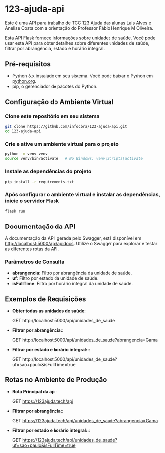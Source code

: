 # 123-ajuda-api
Este é uma API para trabalho de TCC 123 Ajuda das alunas Lais Alves e Anelise Costa com a orientação do Professor Fábio Henrique M Oliveira.

Esta API Flask fornece informações sobre unidades de saúde. Você pode usar esta API para obter detalhes sobre diferentes unidades de saúde, filtrar por abrangência, estado e horário integral.

## Pré-requisitos

- Python 3.x instalado em seu sistema. Você pode baixar o Python em [python.org](https://www.python.org/).
- pip, o gerenciador de pacotes do Python.

## Configuração do Ambiente Virtual

### Clone este repositório em seu sistema

```bash
git clone https://github.com/infocbra/123-ajuda-api.git
cd 123-ajuda-api
```

### Crie e ative um ambiente virtual para o projeto
```bash
python -m venv venv
source venv/bin/activate   # No Windows: venv\Scripts\activate
```

### Instale as dependências do projeto
```bash
pip install -r requirements.txt
```

### Após configurar o ambiente virtual e instalar as dependências, inicie o servidor Flask
```bash
flask run
```

## Documentação da API

A documentação da API, gerada pelo Swagger, está disponível em [http://localhost:5000/api/apidocs](http://localhost:5000/apidocs). Utilize o Swagger para explorar e testar as diferentes rotas da API.

### Parâmetros de Consulta

- **abrangencia**: Filtro por abrangência da unidade de saúde.
- **uf**: Filtro por estado da unidade de saúde.
- **isFullTime**: Filtro por horário integral da unidade de saúde.

## Exemplos de Requisições

- **Obter todas as unidades de saúde**:


  GET http://localhost:5000/api/unidades_de_saude

- **Filtrar por abrangência:**:


  GET http://localhost:5000/api/unidades_de_saude?abrangencia=Gama

- **Filtrar por estado e horário integral::**:

  GET http://localhost:5000/api/unidades_de_saude?uf=sao+paulo&isFullTime=true


## Rotas no Ambiente de Produção

- **Rota Principal da api**:

  GET https://123ajuda.tech/api

- **Filtrar por abrangência:**:

  GET https://123ajuda.tech/api/unidades_de_saude?abrangencia=Gama

- **Filtrar por estado e horário integral::**:

  GET https://123ajuda.tech/api/unidades_de_saude?uf=sao+paulo&isFullTime=true
